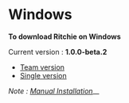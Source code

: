 # Windows

**To download Ritchie on Windows**

Current version : **1.0.0-beta.2**

* [Team version](https://commons-repo.ritchiecli.io/1.0.0-beta.2/windows/team/rit.exe)
* [Single version](https://commons-repo.ritchiecli.io/1.0.0-beta.4/windows/single/rit.exe)

_Note :_ [_Manual Installation_](https://docs.ritchiecli.io/get-started/installation/manual-installation)\_\_

